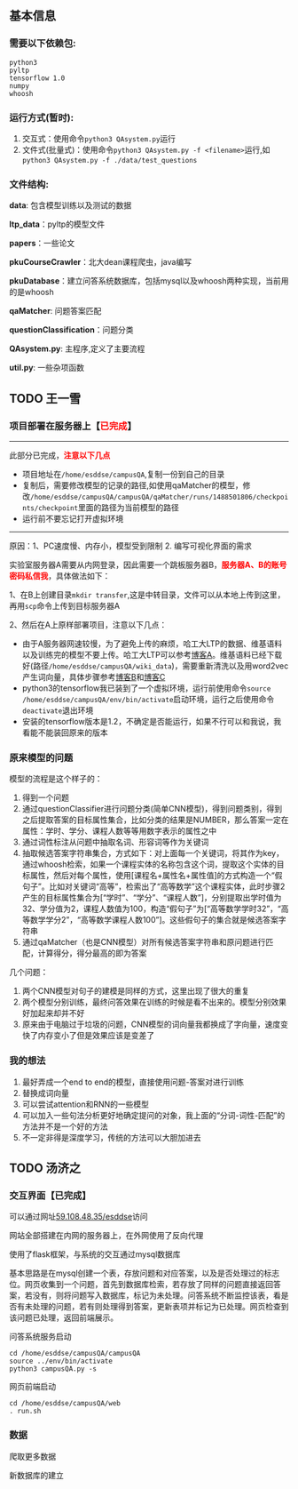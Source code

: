 ## 基本信息

### 需要以下依赖包:
	python3 
	pyltp 
 	tensorflow 1.0
 	numpy 
 	whoosh

### 运行方式(暂时):

1. 交互式：使用命令``python3 QAsystem.py``运行
2. 文件式(批量式)：使用命令``python3 QAsystem.py -f <filename>``运行,如``python3 QAsystem.py -f ./data/test_questions``



### 文件结构:

**data**: 包含模型训练以及测试的数据

**ltp_data**：pyltp的模型文件

**papers**：一些论文

**pkuCourseCrawler**：北大dean课程爬虫，java编写

**pkuDatabase**：建立问答系统数据库，包括mysql以及whoosh两种实现，当前用的是whoosh

**qaMatcher**: 问题答案匹配

**questionClassification**：问题分类

**QAsystem.py**: 主程序,定义了主要流程

**util.py**: 一些杂项函数


## TODO 王一雪

### 项目部署在服务器上【**<font color=red>已完成</font>**】

**************************

此部分已完成，**<font color=red >注意以下几点</font>**

* 项目地址在``/home/esddse/campusQA``,复制一份到自己的目录
* 复制后，需要修改模型的记录的路径,如使用qaMatcher的模型，修改``/home/esddse/campusQA/campusQA/qaMatcher/runs/1488501806/checkpoints/checkpoint``里面的路径为当前模型的路径
* 运行前不要忘记打开虚拟环境

**************************

原因：1、PC速度慢、内存小，模型受到限制  2. 编写可视化界面的需求

实验室服务器A需要从内网登录，因此需要一个跳板服务器B，**<font color=red >服务器A、B的账号密码私信我</font>**，具体做法如下：

1、在B上创建目录``mkdir transfer``,这是中转目录，文件可以从本地上传到这里，再用``scp``命令上传到目标服务器A

2、然后在A上原样部署项目，注意以下几点：
* 由于A服务器网速较慢，为了避免上传的麻烦，哈工大LTP的数据、维基语料以及训练完的模型不要上传。哈工大LTP可以参考[博客A](http://blog.csdn.net/churximi/article/details/51174182)。维基语料已经下载好(路径``/home/esddse/campusQA/wiki_data``)，需要重新清洗以及用word2vec产生词向量，具体步骤参考[博客B](http://licstar.net/archives/262)和[博客C](http://www.cnblogs.com/tina-smile/p/5178549.html)
* python3的tensorflow我已装到了一个虚拟环境，运行前使用命令``source /home/esddse/campusQA/env/bin/activate``启动环境，运行之后使用命令``deactivate``退出环境
* 安装的tensorflow版本是1.2，不确定是否能运行，如果不行可以和我说，我看能不能装回原来的版本

### 原来模型的问题

模型的流程是这个样子的：
1. 得到一个问题
2. 通过questionClassifier进行问题分类(简单CNN模型)，得到问题类别，得到之后提取答案的目标属性集合，比如分类的结果是NUMBER，那么答案一定在属性：学时、学分、课程人数等等用数字表示的属性之中
3. 通过词性标注从问题中抽取名词、形容词等作为关键词
4. 抽取候选答案字符串集合，方式如下：对上面每一个关键词，将其作为key，通过whoosh检索，如果一个课程实体的名称包含这个词，提取这个实体的目标属性，然后对每个属性，使用[课程名+属性名+属性值]的方式构造一个“假句子”。比如对关键词“高等”，检索出了“高等数学”这个课程实体，此时步骤2产生的目标属性集合为[“学时”、“学分”、“课程人数”]，分别提取出学时值为32、学分值为2，课程人数值为100，构造“假句子”为[“高等数学学时32”，“高等数学学分2”，“高等数学课程人数100”]。这些假句子的集合就是候选答案字符串
5. 通过qaMatcher（也是CNN模型）对所有候选答案字符串和原问题进行匹配，计算得分，得分最高的即为答案

几个问题：
1. 两个CNN模型对句子的建模是同样的方式，这里出现了很大的重复
2. 两个模型分别训练，最终问答效果在训练的时候是看不出来的。模型分别效果好加起来却并不好
3. 原来由于电脑过于垃圾的问题，CNN模型的词向量我都换成了字向量，速度变快了内存变小了但是效果应该是变差了

### 我的想法

1. 最好弄成一个end to end的模型，直接使用问题-答案对进行训练
2. 替换成词向量
3. 可以尝试attention和RNN的一些模型
3. 可以加入一些句法分析更好地确定提问的对象，我上面的“分词-词性-匹配”的方法并不是一个好的方法
4. 不一定非得是深度学习，传统的方法可以大胆加进去

## TODO 汤济之

### 交互界面【已完成】

可以通过网址[59.108.48.35/esddse](http://59.108.48.35/esddse)访问

网站全部搭建在内网的服务器上，在外网使用了反向代理

使用了flask框架，与系统的交互通过mysql数据库

基本思路是在mysql创建一个表，存放问题和对应答案，以及是否处理过的标志位。网页收集到一个问题，首先到数据库检索，若存放了同样的问题直接返回答案，若没有，则将问题写入数据库，标记为未处理。问答系统不断监控该表，看是否有未处理的问题，若有则处理得到答案，更新表项并标记为已处理。网页检查到该问题已处理，返回前端展示。

问答系统服务启动
```
cd /home/esddse/campusQA/campusQA
source ../env/bin/activate
python3 campusQA.py -s
```

网页前端启动
```
cd /home/esddse/campusQA/web
. run.sh
```


### 数据

爬取更多数据

新数据库的建立